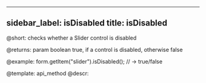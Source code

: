 
---
sidebar_label: isDisabled
title: isDisabled
---          

@short: checks whether a Slider control is disabled

@returns:
param   boolean     true, if a control is disabled, otherwise false


@example:
form.getItem("slider").isDisabled(); 
// -> true/false

@template: api_method
@descr:


